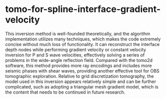 # tomo-for-spline-interface-gradient-velocity
This inversion method is well-founded theoretically, and the algorithm implementation utilizes many techniques, which makes the code extremely concise without much loss of functionality.
It can reconstruct the interface depth nodes while performing gradient velocity or constant velocity inversion for P and S wave velocities, effectively solving a series of problems in the wide-angle reflection field.
Compared with the tomo2d software, this method provides more ray encodings and includes more seismic phases with shear waves, providing another effective tool for OBS tomographic exploration.
Relative to grid discretization tomography, the model used in this inversion appears relatively simple and can be further complicated, such as adopting a triangular mesh gradient model, which is the content that needs to be continued in future research.
